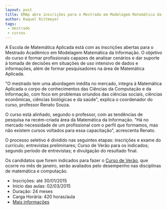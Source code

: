 ```yaml
---
layout: post
title: EMAp abre inscrições para o Mestrado em Modelagem Matemática da Informação
author: Raquel Rittmeyer
tags:
 - mestrado
 - cursos
---
```


A Escola de Matemática Aplicada está com as inscrições abertas para o
Mestrado Acadêmico em Modelagem Matemática da Informação. O objetivo
do curso é formar profissionais capazes de analisar cenários e dar
suporte à tomada de decisões em situações de uso intensivo de dados e
informações, além de formar pesquisadores na área de Matemática
Aplicada.

"O mestrado tem uma abordagem inédita no mercado, integra à Matemática
Aplicada o corpo de conhecimentos das Ciências da Computação e da
Informação, com foco em problemas oriundos das ciências sociais,
ciências econômicas, ciências biológicas e da saúde", explica o
coordenador do curso, professor Renato Souza.
 
O curso está alinhado, segundo o professor, com as tendências de
pesquisa na recém-criada área da Matemática da Informação. "Há no
mercado necessidade de um profissional com o perfil que formamos, mas
não existem cursos voltados para essa capacitação", acrescenta Renato.
 
O processo seletivo é dividido nas seguintes etapas: inscrições e
exame do currículo; entrevistas preliminares; Curso de Verão para os
indicados; segundo período de entrevistas; e divulgação do resultado
final.

Os candidatos que forem indicados para fazer o
[Curso de Verão](/blog/2014/11/18/curso-verao.html), que ocorre no mês
de janeiro, serão avaliados pelo desempenho nas disciplinas de
matemática e computação.

- Inscrições: até 30/01/2015 
- Início das aulas: 02/03/2015
- Duração: 24 meses
- Carga Horária: 420 horas/aula
- [Mais informações](/pos-graduacao/selecao.html)
